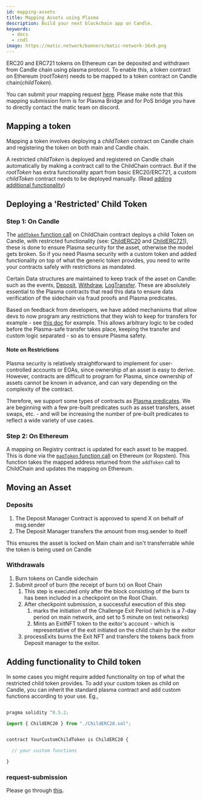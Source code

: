 ```yaml
---
id: mapping-assets
title: Mapping Assets using Plasma
description: Build your next blockchain app on Candle.
keywords:
  - docs
  - cndl
image: https://matic.network/banners/matic-network-16x9.png
---
```


ERC20 and ERC721 tokens on Ethereum can be deposited and withdrawn from Candle chain using plasma protocol. To enable this, a token contract on Ethereum (_rootToken_) needs to be mapped to a token contract on Candle chain(_childToken_).

You can submit your mapping request [here](/docs/develop/ethereum-candle/submit-mapping-request). Please make note that this mapping submission form is for Plasma Bridge and for PoS bridge you have to directly contact the matic team on discord.

## Mapping a token

Mapping a token involves deploying a _childToken_ contract on Candle chain and registering the token on both main and Candle chain.

A restricted _childToken_ is deployed and registered on Candle chain automatically by making a contract call to the ChildChain contract. But if the _rootToken_ has extra functionality apart from basic ERC20/ERC721, a custom _childToken_ contract needs to be deployed manually. (Read [adding additional functionality](/docs/develop/ethereum-candle/plasma/mapping-assets#adding-functionality-to-child-token))

## Deploying a 'Restricted' Child Token

### Step 1: On Candle

The [`addToken` function call](https://github.com/candleplatforms/contracts/blob/fd4ed8343a8abb2dda5fe5a6a75a747cfd7a2807/contracts/child/ChildChain.sol#L55) on ChildChain contract deploys a child Token on Candle, with restricted functionality (see: [ChildERC20](https://github.com/candleplatforms/contracts/blob/master/contracts/child/ChildERC20.sol) and [ChildERC721](https://github.com/candleplatforms/contracts/blob/master/contracts/child/ChildERC721.sol)), these is done to ensure Plasma security for the asset, otherwise the model gets broken. So if you need Plasma security with a custom token and added functionality on top of what the generic token provides, you need to write your contracts safely with restrictions as mandated.

Certain Data structures are maintained to keep track of the asset on Candle: such as the events, [Deposit](https://github.com/candleplatforms/contracts/blob/fd4ed8343a8abb2dda5fe5a6a75a747cfd7a2807/contracts/child/BaseERC20.sol#L6), [Withdraw](https://github.com/candleplatforms/contracts/blob/fd4ed8343a8abb2dda5fe5a6a75a747cfd7a2807/contracts/child/BaseERC20.sol#L14), [LogTransfer](https://github.com/candleplatforms/contracts/blob/fd4ed8343a8abb2dda5fe5a6a75a747cfd7a2807/contracts/child/BaseERC20.sol#L22). These are absolutely essential to the Plasma contracts that read this data to ensure data verification of the sidechain via fraud proofs and Plasma predicates.

Based on feedback from developers, we have added mechanisms that allow devs to now program any restrictions that they wish to keep for transfers for example - see [this doc](/docs/develop/advanced/custom-restrictions) for example. This allows arbitrary logic to be coded before the Plasma-safe transfer takes place, keeping the transfer and custom logic separated - so as to ensure Plasma safety.

#### Note on Restrictions

Plasma security is relatively straightforward to implement for user-controlled accounts or EOAs, since ownership of an asset is easy to derive. However, contracts are difficult to program for Plasma, since ownership of assets cannot be known in advance, and can vary depending on the complexity of the contract.

Therefore, we support some types of contracts as [Plasma predicates](https://github.com/candleplatforms/contracts/tree/master/contracts/root/predicates). We are beginning with a few pre-built predicates such as asset transfers, asset swaps, etc. - and will be increasing the number of pre-built predicates to reflect a wide variety of use cases.

### Step 2: On Ethereum

A mapping on Registry contract is updated for each asset to be mapped. This is done via the [`mapToken` function call](https://github.com/candleplatforms/contracts/blob/fd4ed8343a8abb2dda5fe5a6a75a747cfd7a2807/contracts/common/Registry.sol#L64) on Ethereum (or Ropsten). This function takes the mapped address returned from the `addToken` call to ChildChain and updates the mapping on Ethereum.

## Moving an Asset

### Deposits

1. The Deposit Manager Contract is approved to spend X on behalf of msg.sender
2. The Deposit Manager transfers the amount from msg.sender to itself

This ensures the asset is locked on Main chain and isn't transferrable while the token is being used on Candle

### Withdrawals

1. Burn tokens on Candle sidechain
2. Submit proof of burn (the receipt of burn tx) on Root Chain
   1. This step is executed only after the block consisting of the burn tx has been included in a checkpoint on the Root Chain.
   2. After checkpoint submission, a successful execution of this step
      1. marks the initiation of the Challenge Exit Period (which is a 7-day period on main network, and set to 5 minute on test networks)
      2. Mints an ExitNFT token to the exitor's account - which is representative of the exit initiated on the child chain by the exitor
   3. processExits burns the Exit NFT and transfers the tokens back from Deposit manager to the exitor.

## Adding functionality to Child token

In some cases you might require added functionality on top of what the restricted child token provides. To add your custom token as child on Candle, you can inherit the standard plasma contract and add custom functions according to your use. Eg.,

```javascript

pragma solidity ^0.5.2;

import { ChildERC20 } from "./ChildERC20.sol";


contract YourCustomChildToken is ChildERC20 {

  // your custom functions

}
```

### request-submission

Please go through [this](/docs/develop/ethereum-candle/submit-mapping-request).
